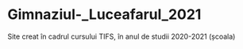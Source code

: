 # Gimnaziul-_Luceafarul_2021
Site creat în cadrul cursului TIFS, în anul de studii 2020-2021 (școala)
